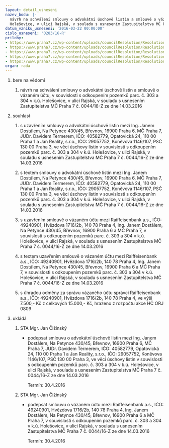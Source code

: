```yaml
---
layout: detail_usneseni
nazev_bodu: |-
  návrh na schválení smlouvy o advokátní úschově listin a smlouvě o vázaném účtu, v souvislosti s odkoupením pozemků parc. č. 303 a 304 v k.ú.
  Holešovice, v ulici Rajská, v souladu s usnesením Zastupitelstva MČ Praha 7 č. 0044/16-Z ze dne 14.03.2016
datum_vzniku_usneseni: '2016-03-22 00:00:00'
cislo_usneseni: '0283/16-R'
prilohy:
- https://www.praha7.cz/wp-content/uploads/councilResolution/Resolutions/28515/export/DZ_303304~35748.docx
- https://www.praha7.cz/wp-content/uploads/councilResolution/Resolutions/28515/export/0044~35747.pdf
- https://www.praha7.cz/wp-content/uploads/councilResolution/Resolutions/28515/export/smlouvaouschovelistinrevkfl17032016_FINAL~35746.docx
- https://www.praha7.cz/wp-content/uploads/councilResolution/Resolutions/28515/export/Vazanyucet_nemovitostni003~35745.doc
- https://www.praha7.cz/wp-content/uploads/councilResolution/Resolutions/28515/export/export~299788.pdf
organ: rada
---
```

<ol id="urzList" class="urzList_view"><li id="" class="urzClass1"><span name="1">bere na vědomí</span><ol class="urzOlClass"><li style="text-align: left;" id="" class="urzClass2"><span><p>návrh na schválení smlouvy o advokátní úschově listin a smlouvě o vázaném účtu, v souvislosti s odkoupením pozemků parc. č. 303 a 304 v k.ú. Holešovice, v ulici Rajská, v souladu s usnesením Zastupitelstva MČ Praha 7 č. 0044/16-Z ze dne 14.03.2016</p></span></li></ol></li><li id="" class="urzClass1"><span name="26">souhlasí</span><ol class="urzOlClass"><li style="text-align: left;" id="" class="urzClass2"><span><p>s uzavřením smlouvy o advokátní úschově listin mezi Ing. Janem Dostálem, Na Petynce 430/45, Břevnov, 16900 Praha 6, MČ Praha 7, JUDr. Davidem Termerem, IČO: 40582779, Opatovická 24, 110 00 Praha 1 a Jan Reality, s.r.o., IČO: 29057752, Koněvova 1146/107, PSČ 130 00 Praha 3, ve věci úschovy listin v&nbsp;souvislosti s odkoupením pozemků parc. č. 303 a 304 v k.ú. Holešovice, v ulici Rajská, v souladu s usnesením Zastupitelstva MČ Praha 7 č. 0044/16-Z ze dne 14.03.2016</p></span></li><li style="text-align: left;" id="" class="urzClass2"><span><p>s textem smlouvy o advokátní úschově listin mezi Ing. Janem Dostálem, Na Petynce 430/45, Břevnov, 16900 Praha 6, MČ Praha 7, JUDr. Davidem Termerem, IČO: 40582779, Opatovická 24, 110 00 Praha 1 a Jan Reality, s.r.o., IČO: 29057752, Koněvova 1146/107, PSČ 130 00 Praha 3, ve věci úschovy listin v souvislosti s odkoupením pozemků parc. č. 303 a 304 v k.ú. Holešovice, v ulici Rajská, v souladu s usnesením Zastupitelstva MČ Praha 7 č. 0044/16-Z ze dne 14.03.2016</p></span></li><li style="text-align: left;" id="" class="urzClass2"><span><p>s uzavřením smlouvě o vázaném účtu mezi Raiffeisenbank a.s., IČO: 49240901, Hvězdova 1716/2b, 140 78 Praha 4, Ing. Janem Dostálem, Na Petynce 430/45, Břevnov, 16900 Praha 6 a MČ Praha 7, v souvislosti s odkoupením pozemků parc. č. 303 a 304 v k.ú. Holešovice, v ulici Rajská, v souladu s usnesením Zastupitelstva MČ Praha 7 č. 0044/16-Z ze dne 14.03.2016</p></span></li><li style="text-align: left;" id="" class="urzClass2"><span><p>s textem uzavřením smlouvě o vázaném účtu mezi Raiffeisenbank a.s., IČO: 49240901, Hvězdova 1716/2b, 140 78 Praha 4, Ing. Janem Dostálem, Na Petynce 430/45, Břevnov, 16900 Praha 6 a MČ Praha 7, v souvislosti s odkoupením pozemků parc. č. 303 a 304 v k.ú. Holešovice, v ulici Rajská, v souladu s usnesením Zastupitelstva MČ Praha 7 č. 0044/16-Z ze dne 14.03.2016</p></span></li><li style="text-align: left;" id="" class="urzClass2"><span><p>s úhradou odměny za správu vázaného účtu správci Raiffeisenbank a.s., IČO: 49240901, Hvězdova 1716/2b, 140 78 Praha 4, ve výši 7.500,- Kč z celkových 15.000,- Kč, hrazeno z rozpočtu akce HČ ORJ 0809</p></span></li></ol></li><li class="urzClass1" id="urzUkoly"><span name="1">ukládá</span><ol class="urzOlClass"><li class="urzClass2"><span><p>STA Mgr. Jan Čižinský</p></span><ul class="urzUlClass"><li class="urzClass3"><span><p>podepsat smlouvu o advokátní úschově listin mezi Ing. Janem Dostálem, Na Petynce 430/45, Břevnov, 16900 Praha 6, MČ Praha 7, JUDr. Davidem Termerem, IČO: 40582779, Opatovická 24, 110 00 Praha 1 a Jan Reality, s.r.o., IČO: 29057752, Koněvova 1146/107, PSČ 130 00 Praha 3, ve věci úschovy listin v souvislosti s odkoupením pozemků parc. č. 303 a 304 v k.ú. Holešovice, v ulici Rajská, v souladu s usnesením Zastupitelstva MČ Praha 7 č. 0044/16-Z ze dne 14.03.2016</p></span><span class="urzUkolTermin">  Termín:&nbsp;30.4.2016</span></li></ul></li><li class="urzClass2"><span><p>STA Mgr. Jan Čižinský</p></span><ul class="urzUlClass"><li class="urzClass3"><span><p>podepsat smlouvu o vázaném účtu mezi Raiffeisenbank a.s., IČO: 49240901, Hvězdova 1716/2b, 140 78 Praha 4, Ing. Janem Dostálem, Na Petynce 430/45, Břevnov, 16900 Praha 6 a MČ Praha 7, v souvislosti s odkoupením pozemků parc. č. 303 a 304 v k.ú. Holešovice, v ulici Rajská, v souladu s usnesením Zastupitelstva MČ Praha 7 č. 0044/16-Z ze dne 14.03.2016</p></span><span class="urzUkolTermin">  Termín:&nbsp;30.4.2016</span></li></ul></li></ol></li></ol>